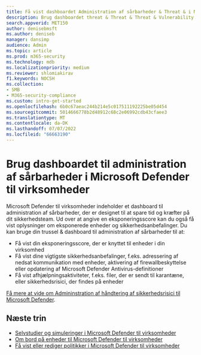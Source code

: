 ```yaml
---
title: Få vist dashboardet Administration af sårbarheder & Threat & i Microsoft Defender til virksomheder
description: Brug dashboardet threat & Threat & Threat & Vulnerability Management til at se vigtige elementer, der skal håndteres i Defender for Business.
search.appverid: MET150
author: denisebmsft
ms.author: deniseb
manager: dansimp
audience: Admin
ms.topic: article
ms.prod: m365-security
ms.technology: mdb
ms.localizationpriority: medium
ms.reviewer: shlomiakirav
f1.keywords: NOCSH
ms.collection:
- SMB
- M365-security-compliance
ms.custom: intro-get-started
ms.openlocfilehash: 6b0c67aeac244b214e5c017511192225be05d454
ms.sourcegitcommit: 5014666778b2d48912c68c2e06992cdb43cfaee3
ms.translationtype: MT
ms.contentlocale: da-DK
ms.lasthandoff: 07/07/2022
ms.locfileid: "66663190"
---
```

# <a name="use-your-vulnerability-management-dashboard-in-microsoft-defender-for-business"></a>Brug dashboardet til administration af sårbarheder i Microsoft Defender til virksomheder

Microsoft Defender til virksomheder indeholder et dashboard til administration af sårbarheder, der er designet til at spare tid og kræfter på dit sikkerhedsteam. Ud over at angive en eksponeringsscore kan du også få vist oplysninger om eksponerede enheder og sikkerhedsanbefalinger. Du kan bruge din trussel & dashboard til administration af sårbarheder til at:

- Få vist din eksponeringsscore, der er knyttet til enheder i din virksomhed
- Få vist dine vigtigste sikkerhedsanbefalinger, f.eks. adressering af nedsat kommunikation med enheder, aktivering af firewallbeskyttelse eller opdatering af Microsoft Defender Antivirus-definitioner
- Få vist afhjælpningsaktiviteter, f.eks. filer, der er sendt til karantæne, eller sikkerhedsrisici, der findes på enheder

[Få mere at vide om Admininstration af håndtering af sikkerhedsrisici til Microsoft Defender](../defender-vulnerability-management/defender-vulnerability-management.md).

## <a name="next-steps"></a>Næste trin

- [Selvstudier og simuleringer i Microsoft Defender til virksomheder](mdb-tutorials.md)
- [Om bord på enheder til Microsoft Defender til virksomheder](mdb-onboard-devices.md)
- [Få vist eller rediger politikker i Microsoft Defender til virksomheder](mdb-view-edit-create-policies.md)
